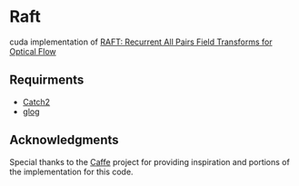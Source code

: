 # Raft  

cuda implementation of [RAFT: Recurrent All Pairs Field Transforms for Optical Flow](https://github.com/princeton-vl/RAFT)  


## Requirments  

- [Catch2](https://github.com/catchorg/Catch2)   
- [glog](https://github.com/google/glog)  


## Acknowledgments  

Special thanks to the [Caffe](https://github.com/BVLC/caffe) project for providing inspiration and portions of the implementation for this code.
